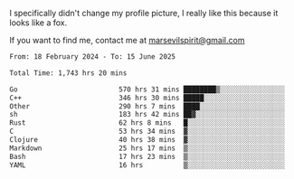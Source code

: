 I specifically didn't change my profile picture, I really like this because it looks like a fox.

If you want to find me, contact me at marsevilspirit@gmail.com

<!--START_SECTION:waka-->

```txt
From: 18 February 2024 - To: 15 June 2025

Total Time: 1,743 hrs 20 mins

Go                         570 hrs 31 mins ████████▒░░░░░░░░░░░░░░░░   32.73 %
C++                        346 hrs 30 mins █████░░░░░░░░░░░░░░░░░░░░   19.88 %
Other                      290 hrs 7 mins  ████░░░░░░░░░░░░░░░░░░░░░   16.64 %
sh                         183 hrs 42 mins ██▓░░░░░░░░░░░░░░░░░░░░░░   10.54 %
Rust                       62 hrs 8 mins   █░░░░░░░░░░░░░░░░░░░░░░░░   03.56 %
C                          53 hrs 34 mins  ▓░░░░░░░░░░░░░░░░░░░░░░░░   03.07 %
Clojure                    40 hrs 38 mins  ▓░░░░░░░░░░░░░░░░░░░░░░░░   02.33 %
Markdown                   25 hrs 17 mins  ▒░░░░░░░░░░░░░░░░░░░░░░░░   01.45 %
Bash                       17 hrs 23 mins  ▒░░░░░░░░░░░░░░░░░░░░░░░░   01.00 %
YAML                       16 hrs          ▒░░░░░░░░░░░░░░░░░░░░░░░░   00.92 %
```

<!--END_SECTION:waka-->

